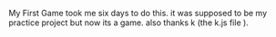 My First Game 
took me six days to do this. 
it was supposed to be my practice project but now its a game. 
also thanks k (the k.js file ).
